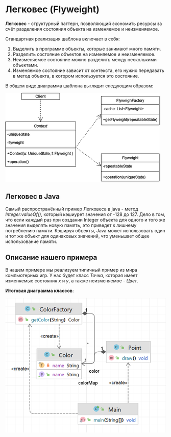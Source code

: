# Легковес (Flyweight)

**Легковес** - структурный паттерн, позволяющий экономить ресурсы за счёт разделения состояния объекта на изменяемое и
неизменяемое.

Стандартная реализация шаблона включает в себя:

1. Выделить в программе объекты, которые занимают много памяти.
2. Разделить состояние объектов на изменяемое и неизменяемое.
3. Неизменяемое состояние можно разделить между несколькими объектами.
4. Изменяемое состояние зависит от контекста, его нужно передавать в метод объекта, в котором используется это
   состояние.

В общем виде диаграмма шаблона выглядит следующим образом:

![](images/Flyweight.png)

## Легковес в Java

Самый распространённый пример Легковеса в java - метод _Integer.valueOf()_, который кэшиурет значения от -128 до 127.
Дело в том, что если каждый раз при создании Integer объекта для одного и того же значения выделять новую память, это
приведет к лишнему потреблению памяти. Кэшируя объекты, Java может использовать один и тот же объект для одинаковых
значений, что уменьшает общее использование памяти.

## Описание нашего примера

В нашем примере мы реализуем типичный пример из мира компьютерных игр. У нас будет класс _Точка_, которая имеет
изменяемые состояния _x_ и _y_, а также неизменяемое - _Цвет_.

**Итоговая диаграмма классов**:

![](images/classes.png)
